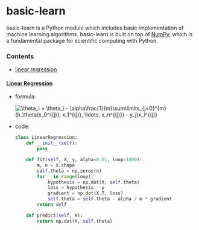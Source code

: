 # basic-learn

basic-learn is a Python module which includes basic implementation of machine learning algorithms. basic-learn is built on top of [NumPy](http://www.numpy.org/), which is a fundamental package for scientific computing with Python.

### Contents

+ <a href="#linear_regression">linear regression</a>


#### [<span id="linear_regression">Linear Regression</a>](https://linytsysu.github.io/2018/06/03/ml-linear-regression.html)

+ formula:

    <img src="https://latex.codecogs.com/svg.latex?\theta_i&space;=&space;\theta_i&space;-&space;\alpha\frac{1}{m}\sum\limits_{j=0}^{m}(h_\theta(x_0^{(j)},&space;x_1^{(j)},&space;\ldots,&space;x_n^{(j)})&space;-&space;y_j)x_i^{(j)}" title="\theta_i = \theta_i - \alpha\frac{1}{m}\sum\limits_{j=0}^{m}(h_\theta(x_0^{(j)}, x_1^{(j)}, \ldots, x_n^{(j)}) - y_j)x_i^{(j)}" />

+ code:

    ``` python
    class LinearRegression:
        def __init__(self):
            pass

        def fit(self, X, y, alpha=0.01, loop=1000):
            m, n = X.shape
            self.theta = np.zeros(n)
            for _ in range(loop):
                hypothesis = np.dot(X, self.theta)
                loss = hypothesis - y
                gradient = np.dot(X.T, loss)
                self.theta = self.theta - alpha / m * gradient
            return self

        def predict(self, X):
            return np.dot(X, self.theta)
    ```

